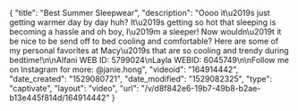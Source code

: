 {
    "title": "Best Summer Sleepwear",
    "description": "Oooo it\u2019s just getting warmer day by day huh? It\u2019s getting so hot that sleeping is becoming a hassle and oh boy, I\u2019m a sleeper! Now wouldn\u2019t it be nice to be send off to bed cooling and comfortable? Here are some of my personal favorites at Macy\u2019s that are so cooling and trendy during bedtime!\n\nAlfani WEB ID: 5799024\nLayla WEBID: 6045749\n\nFollow me on Instagram for more: @janie.hong",
    "videoid": "164914442",
    "date_created": "1529080721",
    "date_modified": "1529082325",
    "type": "captivate",
    "layout": "video",
    "url": "\/v\/d8f842e6-19b7-49b8-b2ae-b13e445f814d\/164914442"
}